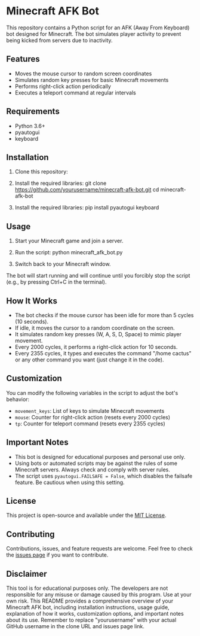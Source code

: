 # Minecraft AFK Bot

This repository contains a Python script for an AFK (Away From Keyboard) bot designed for Minecraft. The bot simulates player activity to prevent being kicked from servers due to inactivity.

## Features

- Moves the mouse cursor to random screen coordinates
- Simulates random key presses for basic Minecraft movements
- Performs right-click action periodically
- Executes a teleport command at regular intervals

## Requirements

- Python 3.6+
- pyautogui
- keyboard

## Installation

1. Clone this repository:

2. Install the required libraries:
git clone https://github.com/yourusername/minecraft-afk-bot.git
cd minecraft-afk-bot

2. Install the required libraries:
pip install pyautogui keyboard


## Usage

1. Start your Minecraft game and join a server.
2. Run the script:
python minecraft_afk_bot.py

3. Switch back to your Minecraft window.

The bot will start running and will continue until you forcibly stop the script (e.g., by pressing Ctrl+C in the terminal).

## How It Works

- The bot checks if the mouse cursor has been idle for more than 5 cycles (10 seconds).
- If idle, it moves the cursor to a random coordinate on the screen.
- It simulates random key presses (W, A, S, D, Space) to mimic player movement.
- Every 2000 cycles, it performs a right-click action for 10 seconds.
- Every 2355 cycles, it types and executes the command "/home cactus" or any other command you want (just change it in the code).

## Customization

You can modify the following variables in the script to adjust the bot's behavior:

- `movement_keys`: List of keys to simulate Minecraft movements
- `mouse`: Counter for right-click action (resets every 2000 cycles)
- `tp`: Counter for teleport command (resets every 2355 cycles)

## Important Notes

- This bot is designed for educational purposes and personal use only.
- Using bots or automated scripts may be against the rules of some Minecraft servers. Always check and comply with server rules.
- The script uses `pyautogui.FAILSAFE = False`, which disables the failsafe feature. Be cautious when using this setting.

## License

This project is open-source and available under the [MIT License](LICENSE).

## Contributing

Contributions, issues, and feature requests are welcome. Feel free to check the [issues page](https://github.com/yourusername/minecraft-afk-bot/issues) if you want to contribute.

## Disclaimer

This tool is for educational purposes only. The developers are not responsible for any misuse or damage caused by this program. Use at your own risk.
This README provides a comprehensive overview of your Minecraft AFK bot, including installation instructions, usage guide, explanation of how it works, customization options, and important notes about its use. Remember to replace "yourusername" with your actual GitHub username in the clone URL and issues page link.
